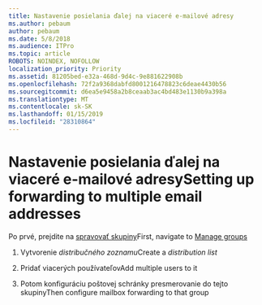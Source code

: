 ```yaml
---
title: Nastavenie posielania ďalej na viaceré e-mailové adresy
ms.author: pebaum
author: pebaum
ms.date: 5/8/2018
ms.audience: ITPro
ms.topic: article
ROBOTS: NOINDEX, NOFOLLOW
localization_priority: Priority
ms.assetid: 81205bed-e32a-468d-9d4c-9e881622908b
ms.openlocfilehash: 72f2a9368dabfd8001216478823c6deae4430b56
ms.sourcegitcommit: d6ea5e9458a2b8ceaab3ac4bd483e1130b9a398a
ms.translationtype: MT
ms.contentlocale: sk-SK
ms.lasthandoff: 01/15/2019
ms.locfileid: "28310864"
---
```

# <a name="setting-up-forwarding-to-multiple-email-addresses"></a><span data-ttu-id="819f3-102">Nastavenie posielania ďalej na viaceré e-mailové adresy</span><span class="sxs-lookup"><span data-stu-id="819f3-102">Setting up forwarding to multiple email addresses</span></span>

<span data-ttu-id="819f3-103">Po prvé, prejdite na [spravovať skupiny](https://portal.office.com/adminportal/home#/groups)</span><span class="sxs-lookup"><span data-stu-id="819f3-103">First, navigate to [Manage groups](https://portal.office.com/adminportal/home#/groups)</span></span>
  
1. <span data-ttu-id="819f3-104">Vytvorenie *distribučného zoznamu*</span><span class="sxs-lookup"><span data-stu-id="819f3-104">Create a  *distribution list*</span></span> 
    
2. <span data-ttu-id="819f3-105">Pridať viacerých používateľov</span><span class="sxs-lookup"><span data-stu-id="819f3-105">Add multiple users to it</span></span>
    
3. <span data-ttu-id="819f3-106">Potom konfiguráciu poštovej schránky presmerovanie do tejto skupiny</span><span class="sxs-lookup"><span data-stu-id="819f3-106">Then configure mailbox forwarding to that group</span></span>
    

